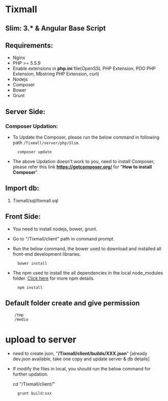 # Tixmall

## Slim: 3.* & Angular Base Script

## Requirements:

* Nginx 
* PHP >= 5.5.9
* Enable extensions in **php.ini** file(OpenSSL PHP Extension, PDO PHP Extension, Mbstring PHP Extension, curl)
* Nodejs
* Composer
* Bower
* Grunt


## Server Side:
### Composer Updation:

* To Update the Composer, please run the below command in following path `/Tixmall/server/php/Slim`.  

        composer update
    
* The above Updation doesn't work to you, need to install Composer, please refer this link **https://getcomposer.org/**  for "**How to install Composer**".

## Import db: 

1. Tixmall/sql/tixmall.sql


## Front Side:

* You need to install nodejs, bower, grunt.

* Go to "/Tixmall/client" path in command prompt.

* Run the below command, the bower used to download and installed all front-end development libraries.

        bower install

* The npm used to install the all dependencies in the local node_modules folder. [Click here](http://git8.ahsan.in/root/LaravelBase/blob/master/trunk/lumen/docs/Npm.md) for more npm details.

        npm install    


## Default folder create and give permission 

        /tmp
        /media

# upload to server

* need to create json, "**/Tixmall/client/builds/XXX.json**" [already dev.json available, take one copy and update server & db details]
* If modify the files in local, you should run the below command for further updation.  
  
  cd "/Tixmall/client/"

        grunt build:xxx      
